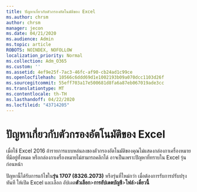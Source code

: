 ```yaml
---
title: ปัญหาเกี่ยวกับตัวกรองอัตโนมัติของ Excel
ms.author: chrsm
author: chrsm
manager: jecon
ms.date: 04/21/2020
ms.audience: Admin
ms.topic: article
ROBOTS: NOINDEX, NOFOLLOW
localization_priority: Normal
ms.collection: Adm_O365
ms.custom: ''
ms.assetid: 4ef9e25f-7ac3-46fc-af90-cb24ad1c99ce
ms.openlocfilehash: 10566c6ddd69d1e1002193b09a070dcc1103d26f
ms.sourcegitcommit: 55eff703a17e500681d8fa6a87eb067019ade3cc
ms.translationtype: MT
ms.contentlocale: th-TH
ms.lasthandoff: 04/22/2020
ms.locfileid: "43714205"
---
```

# <a name="excel-autofilter-issue"></a>ปัญหาเกี่ยวกับตัวกรองอัตโนมัติของ Excel

เมื่อใช้ Excel 2016 ถ้ารายการแบบหล่นลงของตัวกรองอัตโนมัติของคุณไม่แสดงกล่องกาเครื่องหมายที่มีอยู่ทั้งหมด หรือกล่องกาเครื่องหมายไม่สามารถคลิกได้ อาจเป็นเพราะปัญหาที่ทราบใน Excel รุ่นก่อนหน้า 
  
ปัญหานี้ได้รับการแก้ไขใน**รุ่น 1707 (8326.2073)** หรือรุ่นที่ใหม่กว่า เมื่อต้องการรับการปรับปรุงทันที ให้เปิด Excel และเลือก อัปเดต**ตัวเลือก**\>**การอัปเดตบัญชี**\>**ไฟล์**\>**เดี๋ยวนี้**
  

